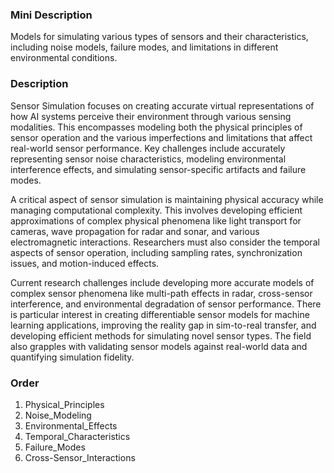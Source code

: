 ### Mini Description

Models for simulating various types of sensors and their characteristics, including noise models, failure modes, and limitations in different environmental conditions.

### Description

Sensor Simulation focuses on creating accurate virtual representations of how AI systems perceive their environment through various sensing modalities. This encompasses modeling both the physical principles of sensor operation and the various imperfections and limitations that affect real-world sensor performance. Key challenges include accurately representing sensor noise characteristics, modeling environmental interference effects, and simulating sensor-specific artifacts and failure modes.

A critical aspect of sensor simulation is maintaining physical accuracy while managing computational complexity. This involves developing efficient approximations of complex physical phenomena like light transport for cameras, wave propagation for radar and sonar, and various electromagnetic interactions. Researchers must also consider the temporal aspects of sensor operation, including sampling rates, synchronization issues, and motion-induced effects.

Current research challenges include developing more accurate models of complex sensor phenomena like multi-path effects in radar, cross-sensor interference, and environmental degradation of sensor performance. There is particular interest in creating differentiable sensor models for machine learning applications, improving the reality gap in sim-to-real transfer, and developing efficient methods for simulating novel sensor types. The field also grapples with validating sensor models against real-world data and quantifying simulation fidelity.

### Order

1. Physical_Principles
2. Noise_Modeling
3. Environmental_Effects
4. Temporal_Characteristics
5. Failure_Modes
6. Cross-Sensor_Interactions
